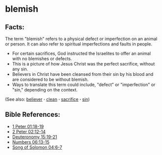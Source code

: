 # blemish #

## Facts: ##

The term "blemish" refers to a physical defect or imperfection on an animal or person. It can also refer to spiritual imperfections and faults in people.

* For certain sacrifices, God instructed the Israelites to offer an animal with no blemishes or defects.
* This is a picture of how Jesus Christ was the perfect sacrifice, without any sin.
* Believers in Christ have been cleansed from their sin by his blood and are considered to be without blemish.
* Ways to translate this term could include, "defect" or "imperfection" or "sin," depending on the context.

(See also: [believer](../kt/believer.md) **·** [clean](../other/clean.md) **·** [sacrifice](../other/sacrifice.md) **·** [sin](../kt/sin.md))

## Bible References: ##

* [1 Peter 01:18-19](https://door43.org/en/bible/notes/1pe/01/18)
* [2 Peter 02:12-14](https://door43.org/en/bible/notes/2pe/02/12)
* [Deuteronomy 15:19-21](https://door43.org/en/bible/notes/deu/15/19)
* [Numbers 06:13-15](https://door43.org/en/bible/notes/num/06/13)
* [Song of Solomon 04:6-7](https://door43.org/en/bible/notes/sng/04/06)

